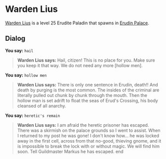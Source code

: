 # Warden Lius



[Warden Lius](/npc/23022) is a level 25 Erudite Paladin that spawns in [Erudin Palace](/zone/23).





## Dialog

**You say:** `hail`



>**Warden Lius says:** Hail, citizen! This is no place for you. Make sure you keep it that way. We do not need any more [hollow men].

**You say:** `hollow men`



>**Warden Lius says:** There is only one sentence in Erudin, death!! And death by purging is the most common. The insides of the criminal are literally pulled out chunk by chunk through the mouth. Then the hollow man is set adrift to float the seas of Erud's Crossing, his body cleansed of all anarchy.

**You say:** `heretic's remain`



>**Warden Lius says:** I am afraid the heretic prisoner has escaped. There was a skirmish on the palace grounds so I went to assist. When I returned to my post he was gone! I don't know how... he was locked away in the first cell, across from that no-good, thieving gnome, and it is impossible to break the lock with or without magic. We will find him soon. Tell Guildmaster Markus he has escaped.
end

